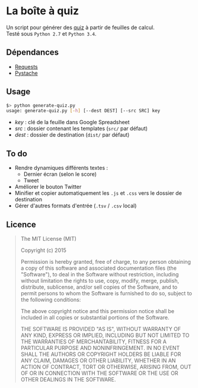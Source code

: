 # La boîte à quiz

Un script pour générer des [quiz](http://www.liberation.fr/cahier-ete-2015/2015/07/18/quiz-les-politiques-ont-ils-des-vacances-normales_1349263) à partir de feuilles de calcul.  
Testé sous `Python 2.7` et `Python 3.4`.

## Dépendances

* [Requests](https://github.com/kennethreitz/requests)
* [Pystache](https://github.com/defunkt/pystache)

## Usage

```bash
$> python generate-quiz.py
usage: generate-quiz.py [-h] [--dest DEST] [--src SRC] key
```

* *key* : clé de la feuille dans Google Spreadsheet
* *src* : dossier contenant les templates (`src/` par défaut)
* *dest* : dossier de destination (`dist/` par défaut)

## To do

* Rendre dynamiques différents textes :
  * Dernier écran (selon le score)
  * Tweet
* Améliorer le bouton Twitter
* Minifier et copier automatiquement les `.js` et `.css` vers le dossier de destination
* Gérer d'autres formats d'entrée (`.tsv` / `.csv` local)

## Licence

> The MIT License (MIT)
>
> Copyright (c) 2015
>
> Permission is hereby granted, free of charge, to any person obtaining a copy
> of this software and associated documentation files (the "Software"), to deal
> in the Software without restriction, including without limitation the rights
> to use, copy, modify, merge, publish, distribute, sublicense, and/or sell
> copies of the Software, and to permit persons to whom the Software is
> furnished to do so, subject to the following conditions:
>
> The above copyright notice and this permission notice shall be included in
> all copies or substantial portions of the Software.
>
> THE SOFTWARE IS PROVIDED "AS IS", WITHOUT WARRANTY OF ANY KIND, EXPRESS OR
> IMPLIED, INCLUDING BUT NOT LIMITED TO THE WARRANTIES OF MERCHANTABILITY,
> FITNESS FOR A PARTICULAR PURPOSE AND NONINFRINGEMENT. IN NO EVENT SHALL THE
> AUTHORS OR COPYRIGHT HOLDERS BE LIABLE FOR ANY CLAIM, DAMAGES OR OTHER
> LIABILITY, WHETHER IN AN ACTION OF CONTRACT, TORT OR OTHERWISE, ARISING FROM,
> OUT OF OR IN CONNECTION WITH THE SOFTWARE OR THE USE OR OTHER DEALINGS IN
> THE SOFTWARE.
